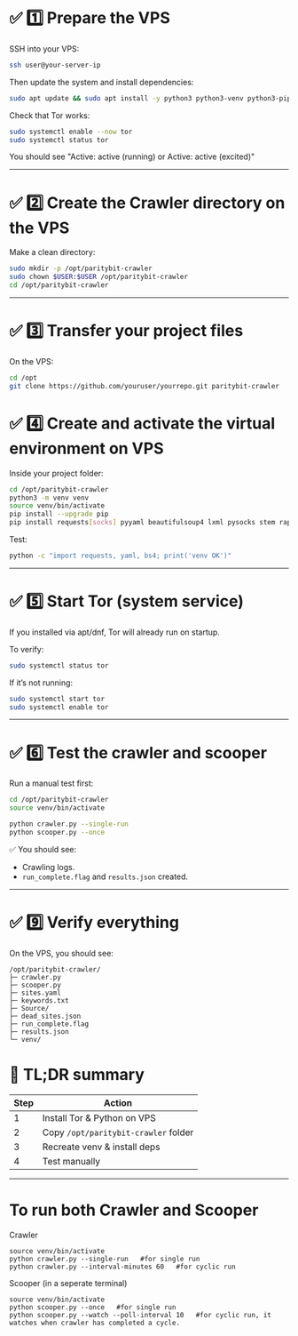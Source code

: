 # ✅ 1️⃣ Prepare the VPS

SSH into your VPS:

```bash
ssh user@your-server-ip
```

Then update the system and install dependencies:

```bash
sudo apt update && sudo apt install -y python3 python3-venv python3-pip tor git
```

Check that Tor works:

```bash
sudo systemctl enable --now tor
sudo systemctl status tor
```

You should see "Active: active (running) or Active: active (excited)"

---

# ✅ 2️⃣ Create the Crawler directory on the VPS

Make a clean directory:

```bash
sudo mkdir -p /opt/paritybit-crawler
sudo chown $USER:$USER /opt/paritybit-crawler
cd /opt/paritybit-crawler
```

---

# ✅ 3️⃣ Transfer your project files

 On the VPS:

   ```bash
   cd /opt
   git clone https://github.com/youruser/yourrepo.git paritybit-crawler
   ```


# ✅ 4️⃣ Create and activate the virtual environment on VPS

Inside your project folder:

```bash
cd /opt/paritybit-crawler
python3 -m venv venv
source venv/bin/activate
pip install --upgrade pip
pip install requests[socks] pyyaml beautifulsoup4 lxml pysocks stem rapidfuzz pandas
```

Test:

```bash
python -c "import requests, yaml, bs4; print('venv OK')"
```

---

# ✅ 5️⃣ Start Tor (system service)

If you installed via apt/dnf, Tor will already run on startup.

To verify:

```bash
sudo systemctl status tor
```

If it’s not running:

```bash
sudo systemctl start tor
sudo systemctl enable tor
```

---

# ✅ 6️⃣ Test the crawler and scooper

Run a manual test first:

```bash
cd /opt/paritybit-crawler
source venv/bin/activate

python crawler.py --single-run
python scooper.py --once
```

✅ You should see:

* Crawling logs.
* `run_complete.flag` and `results.json` created.

---


# ✅ 9️⃣ Verify everything

On the VPS, you should see:

```
/opt/paritybit-crawler/
├─ crawler.py
├─ scooper.py
├─ sites.yaml
├─ keywords.txt
├─ Source/
├─ dead_sites.json
├─ run_complete.flag
├─ results.json
└─ venv/
```

# 🧠 TL;DR summary

| Step | Action                               |
| ---- | ------------------------------------ |
| 1    | Install Tor & Python on VPS          |
| 2    | Copy `/opt/paritybit-crawler` folder |
| 3    | Recreate venv & install deps         |
| 4    | Test manually                        |
---

# To run both Crawler and Scooper

Crawler
```
source venv/bin/activate
python crawler.py --single-run   #for single run
python crawler.py --interval-minutes 60   #for cyclic run
```

Scooper (in a seperate terminal)
```
source venv/bin/activate
python scooper.py --once   #for single run
python scooper.py --watch --poll-interval 10   #for cyclic run, it watches when crawler has completed a cycle.
```
